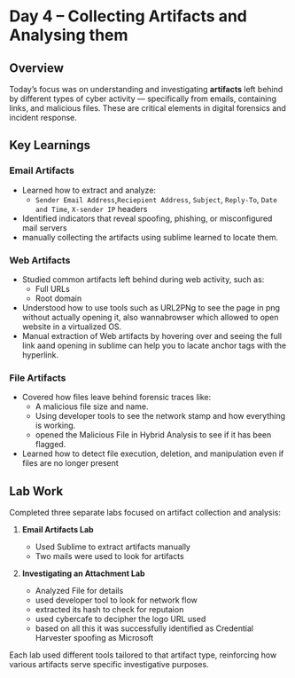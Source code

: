 # Day 4 – Collecting Artifacts and Analysing them

## Overview

Today’s focus was on understanding and investigating **artifacts** left behind by different types of cyber activity — specifically from emails, containing links, and malicious files. These are critical elements in digital forensics and incident response.

## Key Learnings

### Email Artifacts
- Learned how to extract and analyze:
  - `Sender Email Address`,`Reciepient Address`, `Subject`, `Reply-To`, `Date and Time`, `X-sender IP` headers
- Identified indicators that reveal spoofing, phishing, or misconfigured mail servers
- manually collecting the artifacts using sublime learned to locate them.

### Web Artifacts
- Studied common artifacts left behind during web activity, such as:
  - Full URLs
  - Root domain
- Understood how to use tools such as URL2PNg to see the page in png without actually opening it, also wannabrowser which allowed to open website in a virtualized OS.
- Manual extraction of Web artifacts by hovering over and seeing the full link aand opening in sublime can help you to lacate anchor tags with the hyperlink.
### File Artifacts
- Covered how files leave behind forensic traces like:
  - A malicious file size and name.
  - Using developer tools to see the network stamp and how everything is working.
  - opened the Malicious File in Hybrid Analysis to see if it has been flagged.
- Learned how to detect file execution, deletion, and manipulation even if files are no longer present

## Lab Work

Completed three separate labs focused on artifact collection and analysis:

1. **Email Artifacts Lab**
   - Used Sublime to extract artifacts manually
   - Two mails were used to look for artifacts

2. **Investigating an Attachment Lab**
   - Analyzed File for details
   - used developer tool to look for network flow
   - extracted its hash to check for reputaion
   - used cybercafe to decipher the logo URL used
   - based on all this it was successfully identified as Credential Harvester spoofing as Microsoft

Each lab used different tools tailored to that artifact type, reinforcing how various artifacts serve specific investigative purposes.

